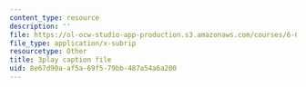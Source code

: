 ```yaml
---
content_type: resource
description: ''
file: https://ol-ocw-studio-app-production.s3.amazonaws.com/courses/6-0001-introduction-to-computer-science-and-programming-in-python-fall-2016/8e67d90aaf5a69f579bb487a54a6a200_ncpb4wIsQu8.srt
file_type: application/x-subrip
resourcetype: Other
title: 3play caption file
uid: 8e67d90a-af5a-69f5-79bb-487a54a6a200
---
```

